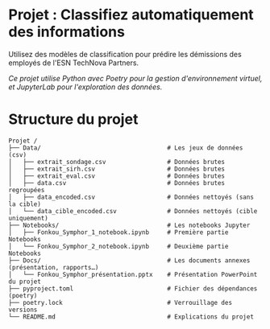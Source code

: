 # Projet : Classifiez automatiquement des informations

Utilisez des modèles de classification pour prédire les démissions des employés de l'ESN TechNova Partners.

*Ce projet utilise Python avec Poetry pour la gestion d'environnement virtuel, et JupyterLab pour l'exploration des données.*

# Structure du projet

``` 
Projet /
├── Data/                                   # Les jeux de données (csv)
│   ├── extrait_sondage.csv                 # Données brutes
│   ├── extrait_sirh.csv                    # Données brutes
│   ├── extrait_eval.csv                    # Données brutes
│   ├── data.csv                            # Données brutes regroupées
│   ├── data_encoded.csv                    # Données nettoyés (sans la cible)
│   └── data_cible_encoded.csv              # Données nettoyés (cible uniquement)
├── Notebooks/                              # Les notebooks Jupyter
│   ├── Fonkou_Symphor_1_notebook.ipynb     # Première partie Notebooks
│   └── Fonkou_Symphor_2_notebook.ipynb     # Deuxième partie Notebooks
├── Docs/                                   # Les documents annexes (présentation, rapports…)
│   └── Fonkou_Symphor_présentation.pptx    # Présentation PowerPoint du projet
├── pyproject.toml                          # Fichier des dépendances (poetry)
├── poetry.lock                             # Verrouillage des versions
└── README.md                               # Explications du projet

``` 